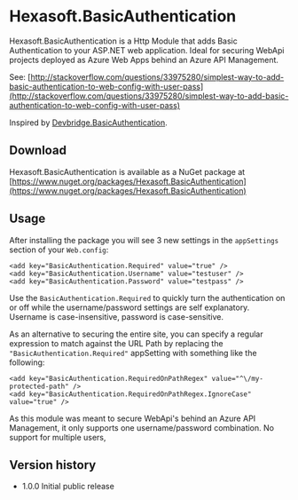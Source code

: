 Hexasoft.BasicAuthentication
===============

Hexasoft.BasicAuthentication is a Http Module that adds Basic Authentication to your ASP.NET web application. Ideal for securing WebApi projects deployed as Azure Web Apps behind an Azure API Management.

See: [http://stackoverflow.com/questions/33975280/simplest-way-to-add-basic-authentication-to-web-config-with-user-pass](http://stackoverflow.com/questions/33975280/simplest-way-to-add-basic-authentication-to-web-config-with-user-pass)

Inspired by [Devbridge.BasicAuthentication](https://github.com/devbridge/AzurePowerTools/tree/master/Devbridge.BasicAuthentication).


Download
--------
Hexasoft.BasicAuthentication is available as a NuGet package at [https://www.nuget.org/packages/Hexasoft.BasicAuthentication](https://www.nuget.org/packages/Hexasoft.BasicAuthentication)


Usage
-----
After installing the package you will see 3 new settings in the `appSettings` section of your `Web.config`:

    <add key="BasicAuthentication.Required" value="true" />
    <add key="BasicAuthentication.Username" value="testuser" />
    <add key="BasicAuthentication.Password" value="testpass" />

Use the `BasicAuthentication.Required` to quickly turn the authentication on or off while the username/password settings are self explanatory. Username is case-insensitive, password is case-sensitive.

As an alternative to securing the entire site, you can specify a regular expression to match against the URL Path by replacing the `"BasicAuthentication.Required"` appSetting with something like the following:

    <add key="BasicAuthentication.RequiredOnPathRegex" value="^\/my-protected-path" />
    <add key="BasicAuthentication.RequiredOnPathRegex.IgnoreCase" value="true" />

As this module was meant to secure WebApi's behind an Azure API Management, it only supports one username/password combination. No support for multiple users,


Version history
---------------

- 1.0.0 Initial public release
